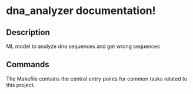 # dna_analyzer documentation!

## Description

ML model to analyze dna sequences and get wrong sequences

## Commands

The Makefile contains the central entry points for common tasks related to this project.

